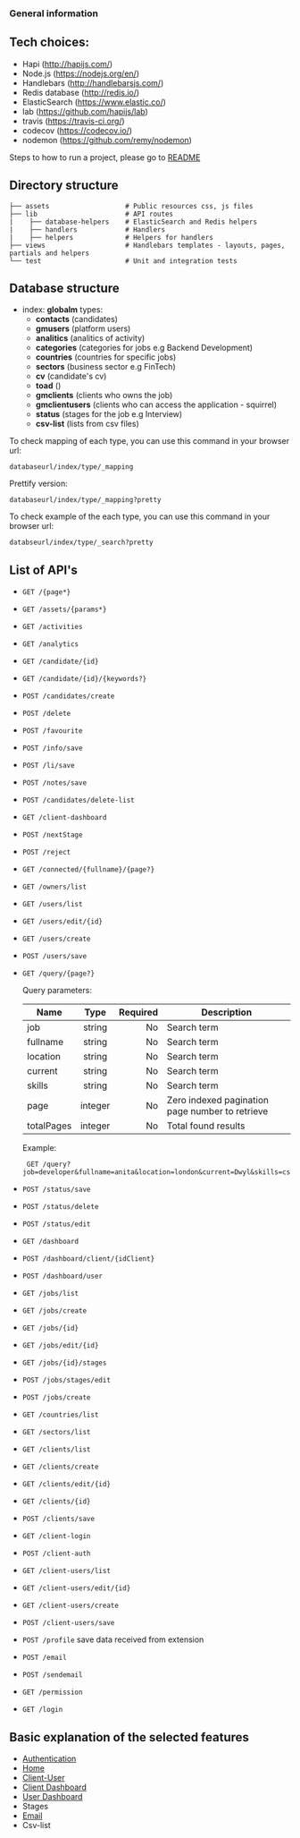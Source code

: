 ### General information

## Tech choices:

- Hapi (http://hapijs.com/)
- Node.js (https://nodejs.org/en/)
- Handlebars (http://handlebarsjs.com/)
- Redis database (http://redis.io/)
- ElasticSearch (https://www.elastic.co/)
- lab (https://github.com/hapijs/lab)
- travis (https://travis-ci.org/)
- codecov (https://codecov.io/)
- nodemon (https://github.com/remy/nodemon)

Steps to how to run a project, please go to [README](https://github.com/FAC-GM/app/blob/master/README.md)

## Directory structure

```
├── assets                   # Public resources css, js files
├── lib                      # API routes
|    ├── database-helpers    # ElasticSearch and Redis helpers
|    ├── handlers            # Handlers
|    ├── helpers             # Helpers for handlers
├── views                    # Handlebars templates - layouts, pages, partials and helpers
└── test                     # Unit and integration tests
```

## Database structure

- index: **globalm** types:
  - **contacts** (candidates)
  - **gmusers**  (platform users)
  - **analitics** (analitics of activity)
  - **categories** (categories for jobs e.g Backend Development)
  - **countries** (countries for specific jobs)
  - **sectors** (business sector e.g FinTech)
  - **cv** (candidate's cv)
  - **toad** ()
  - **gmclients** (clients who owns the job)
  - **gmclientusers** (clients who can access the application - squirrel)
  - **status** (stages for the job e.g Interview)
  - **csv-list** (lists from csv files)

To check mapping of each type, you can use this command in your browser url:

```
databaseurl/index/type/_mapping
```

Prettify version:

```
databaseurl/index/type/_mapping?pretty
```

To check example of the each type, you can use this command in your browser url:

```
databseurl/index/type/_search?pretty
```

## List of API's

- ```GET /{page*}```
- ```GET /assets/{params*}```
- ```GET /activities```
- ```GET /analytics```
- ```GET /candidate/{id}```
- ```GET /candidate/{id}/{keywords?}```
- ```POST /candidates/create```
- ```POST /delete```
- ```POST /favourite```
- ```POST /info/save```
- ```POST /li/save```
- ```POST /notes/save```
- ```POST /candidates/delete-list```
- ```GET /client-dashboard```
- ```POST /nextStage```
- ```POST /reject```
- ```GET /connected/{fullname}/{page?}```
- ```GET /owners/list```

- ```GET /users/list```
- ```GET /users/edit/{id}```
- ```GET /users/create```
- ```POST /users/save```

- ```GET /query/{page?}```

  Query parameters:

  | Name     |      Type     | Required | Description                                     |
  |----------|:-------------:|---------:|-------------------------------------------------|
  | job      |    string     |    No    | Search term                                     |
  | fullname |    string     |    No    | Search term                                     |
  | location |    string     |    No    | Search term                                     |
  | current  |    string     |    No    | Search term                                     |
  | skills   |    string     |    No    | Search term                                     |
  | page     |    integer    |    No    | Zero indexed pagination page number to retrieve |
  |totalPages|    integer    |    No    | Total found results                             |


  Example:

  ```
   GET /query?job=developer&fullname=anita&location=london&current=Dwyl&skills=css%2C+js&page=1&totalPages=1348
  ```

- ```POST /status/save```
- ```POST /status/delete```
- ```POST /status/edit```

- ```GET /dashboard```
- ```POST /dashboard/client/{idClient}```
- ```POST /dashboard/user```

- ```GET /jobs/list```
- ```GET /jobs/create```
- ```GET /jobs/{id}```
- ```GET /jobs/edit/{id}```
- ```GET /jobs/{id}/stages```
- ```POST /jobs/stages/edit```
- ```POST /jobs/create```
- ```GET /countries/list```
- ```GET /sectors/list```

- ```GET /clients/list```
- ```GET /clients/create```
- ```GET /clients/edit/{id}```
- ```GET /clients/{id}```
- ```POST /clients/save```

- ```GET /client-login```
- ```POST /client-auth```
- ```GET /client-users/list```
- ```GET /client-users/edit/{id}```
- ```GET /client-users/create```
- ```POST /client-users/save```

- ```POST /profile``` save data received from extension

- ```POST /email```
- ```POST /sendemail```

- ```GET /permission```
- ```GET /login```


## Basic explanation of the selected features

- [Authentication](./Authentication.md)
- [Home](./home.md)
- [Client-User]('./client-user.md')
- [Client Dashboard]('./client-user-dashboard.md')
- [User Dashboard](./user-dashboard.md)
- Stages
- [Email](./email.md)
- Csv-list
